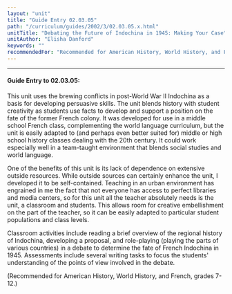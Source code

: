 ```yaml
---
layout: "unit"
title: "Guide Entry 02.03.05"
path: "/curriculum/guides/2002/3/02.03.05.x.html"
unitTitle: "Debating the Future of Indochina in 1945: Making Your Case"
unitAuthor: "Elisha Danford"
keywords: ""
recommendedFor: "Recommended for American History, World History, and French, grades 7-12."
---
```

<body>
<hr/>
 <h4>
  Guide Entry to 02.03.05:
 </h4>
 <p>
  This unit uses the brewing conflicts in post-World War II Indochina as a basis for developing persuasive skills. The unit blends history with student creativity as students use facts to develop and support a position on the fate of the former French colony. It was developed for use in a middle school French class, complementing the world language curriculum, but the unit is easily adapted to (and perhaps even better suited for) middle or high school history classes dealing with the 20th century. It could work especially well in a team-taught environment that blends social studies and world language.
 </p>
<p>
  One of the benefits of this unit is its lack of dependence on extensive outside resources. While outside sources can certainly enhance the unit, I developed it to be self-contained. Teaching in an urban environment has engrained in me the fact that not everyone has access to perfect libraries and media centers, so for this unit all the teacher absolutely needs is the unit, a classroom and students. This allows room for creative embellishment on the part of the teacher, so it can be easily adapted to particular student populations and class levels.
 </p>
<p>
  Classroom activities include reading a brief overview of the regional history of Indochina, developing a proposal, and role-playing (playing the parts of various countries) in a debate to determine the fate of French Indochina in 1945. Assessments include several writing tasks to focus the students' understanding of the points of view involved in the debate.
 </p>
<p>
  (Recommended for American History, World History, and French, grades 7-12.)
 </p>

</body>